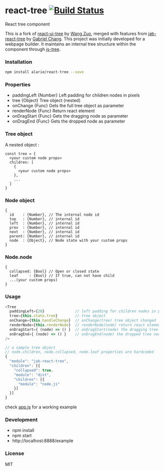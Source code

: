 # react-tree [![Build Status](https://travis-ci.org/gabchang/jab-react-tree.svg)](https://travis-ci.org/gabchang/jab-react-tree)
React tree component

This is a fork of [react-ui-tree](https://pqx.github.io/react-ui-tree) by [Wang Zuo](https://github.com/pqx), merged with features from [jab-react-tree](https://github.com/gabchang/jab-react-tree) by [Gabriel Chang](https://github.com/gabchang).
This project was initially developed for a webpage builder. It maintains an internal tree structure within the component through [js-tree](https://github.com/wangzuo/js-tree).

### Installation
``` sh
npm install alarie/react-tree --save
```

### Properties

  * paddingLeft {Number}
    Left padding for children nodes in pixels
  * tree {Object}
    Tree object (nested)
  * onChange {Func}
    Gets the full tree object as parameter
  * renderNode {Func}
    Return react element
  * onDragStart {Func}
    Gets the dragging node as parameter
  * onDragEnd {Func}
    Gets the dropped node as parameter

### Tree object

A nested object :

```
const tree = {
  <your custom node props>
  children: [
    {
      <your custom node props>
    },
    ...
  ]
}
```

### Node object

```
{
  id    : {Number}, // The internal node id
  top   : {Number}, // internal id
  left  : {Number}, // internal id
  prev  : {Number}, // internal id
  next  : {Number}, // internal id
  parent: {Number}, // internal id
  node  : {Object}, // Node state with your custom props
}
```

### Node.node

```
{
  collapsed: {Bool} // Open or closed state
  leaf     : {Bool} // If true, can not have child
  ...(your custom props)
}
```

### Usage
``` javascript
<Tree
  paddingLeft={20}              // left padding for children nodes in pixels
  tree={this.state.tree}        // tree object
  onChange={this.handleChange}  // onChange(tree) tree object changed
  renderNode={this.renderNode}  // renderNode(node) return react element
  onDragStart={ (node) => () }  // onDragStart(node) the dragging tree node
  onDragEnd={ (node) => () }    // onDragEnd(node) the dropped tree node
/>

// a sample tree object
// node.children, node.collapsed, node.leaf properties are hardcoded
{
  "module": "jab-react-tree",
  "children": [{
    "collapsed": true,
    "module": "dist",
    "children": [{
      "module": "node.js"
    }]
  }]
}
```
check [app.js](https://github.com/alarie/react-tree/blob/master/example/app.js) for a working example

### Development
- npm install
- npm start
- http://localhost:8888/example

### License
MIT
